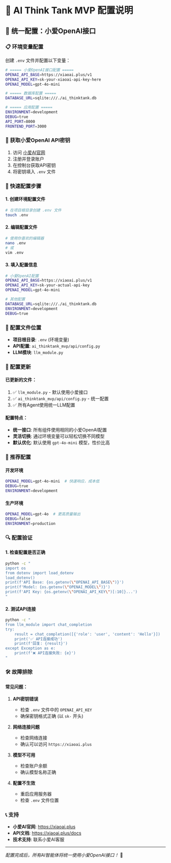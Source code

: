 # 🔧 AI Think Tank MVP 配置说明

## 🎯 统一配置：小爱OpenAI接口

### 📋 环境变量配置

创建 `.env` 文件并配置以下变量：

```bash
# ===== 小爱OpenAI接口配置 =====
OPENAI_API_BASE=https://xiaoai.plus/v1
OPENAI_API_KEY=sk-your-xiaoai-api-key-here
OPENAI_MODEL=gpt-4o-mini

# ===== 数据库配置 =====
DATABASE_URL=sqlite:///./ai_thinktank.db

# ===== 应用配置 =====
ENVIRONMENT=development
DEBUG=true
API_PORT=8000
FRONTEND_PORT=3000
```

### 🔑 获取小爱OpenAI API密钥

1. 访问 [小爱AI官网](https://xiaoai.plus)
2. 注册并登录账户
3. 在控制台获取API密钥
4. 将密钥填入 `.env` 文件

### 🚀 快速配置步骤

#### 1. 创建环境配置文件
```bash
# 在项目根目录创建 .env 文件
touch .env
```

#### 2. 编辑配置文件
```bash
# 使用你喜欢的编辑器
nano .env
# 或
vim .env
```

#### 3. 填入配置信息
```bash
# 小爱OpenAI配置
OPENAI_API_BASE=https://xiaoai.plus/v1
OPENAI_API_KEY=sk-your-actual-api-key
OPENAI_MODEL=gpt-4o-mini

# 其他配置
DATABASE_URL=sqlite:///./ai_thinktank.db
ENVIRONMENT=development
DEBUG=true
```

### 📁 配置文件位置

- **项目根目录**: `.env` (环境变量)
- **API配置**: `ai_thinktank_mvp/api/config.py`
- **LLM模块**: `llm_module.py`

### 🔄 配置更新

#### 已更新的文件：
1. ✅ `llm_module.py` - 默认使用小爱接口
2. ✅ `ai_thinktank_mvp/api/config.py` - 统一配置
3. ✅ 所有Agent使用统一LLM配置

#### 配置特点：
- **统一接口**: 所有组件使用相同的小爱OpenAI配置
- **灵活切换**: 通过环境变量可以轻松切换不同模型
- **默认优化**: 默认使用 `gpt-4o-mini` 模型，性价比高

### 🎯 推荐配置

#### 开发环境
```bash
OPENAI_MODEL=gpt-4o-mini  # 快速响应，成本低
DEBUG=true
ENVIRONMENT=development
```

#### 生产环境
```bash
OPENAI_MODEL=gpt-4o  # 更高质量输出
DEBUG=false
ENVIRONMENT=production
```

### 🔍 配置验证

#### 1. 检查配置是否正确
```bash
python -c "
import os
from dotenv import load_dotenv
load_dotenv()
print(f'API Base: {os.getenv(\"OPENAI_API_BASE\")}')
print(f'Model: {os.getenv(\"OPENAI_MODEL\")}')
print(f'API Key: {os.getenv(\"OPENAI_API_KEY\")[:10]}...')
"
```

#### 2. 测试API连接
```bash
python -c "
from llm_module import chat_completion
try:
    result = chat_completion([{'role': 'user', 'content': 'Hello'}])
    print('✅ API连接成功')
    print(f'回复: {result}')
except Exception as e:
    print(f'❌ API连接失败: {e}')
"
```

### 🛠️ 故障排除

#### 常见问题：

1. **API密钥错误**
   - 检查 `.env` 文件中的 `OPENAI_API_KEY`
   - 确保密钥格式正确 (以 `sk-` 开头)

2. **网络连接问题**
   - 检查网络连接
   - 确认可以访问 `https://xiaoai.plus`

3. **模型不可用**
   - 检查账户余额
   - 确认模型名称正确

4. **配置不生效**
   - 重启应用服务器
   - 检查 `.env` 文件位置

### 📞 支持

- **小爱AI官网**: https://xiaoai.plus
- **API文档**: https://xiaoai.plus/docs
- **技术支持**: 联系小爱AI客服

---

*配置完成后，所有AI智能体将统一使用小爱OpenAI接口！* 🎉 